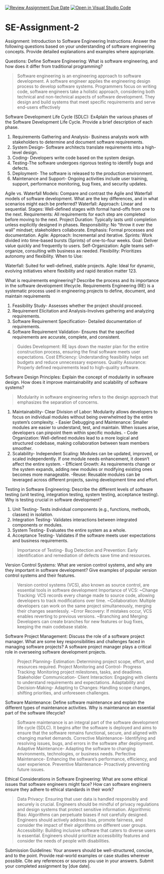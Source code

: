 [![Review Assignment Due Date](https://classroom.github.com/assets/deadline-readme-button-24ddc0f5d75046c5622901739e7c5dd533143b0c8e959d652212380cedb1ea36.svg)](https://classroom.github.com/a/-ucQIGTc)
[![Open in Visual Studio Code](https://classroom.github.com/assets/open-in-vscode-718a45dd9cf7e7f842a935f5ebbe5719a5e09af4491e668f4dbf3b35d5cca122.svg)](https://classroom.github.com/online_ide?assignment_repo_id=15134129&assignment_repo_type=AssignmentRepo)
# SE-Assignment-2
Assignment: Introduction to Software Engineering
Instructions:
Answer the following questions based on your understanding of software engineering concepts. Provide detailed explanations and examples where appropriate.

Questions:
Define Software Engineering:
What is software engineering, and how does it differ from traditional programming?
> Software engineering is an engineering approach to software development. A software engineer applies the engineering design process to develop software systems.
  Programmers focus on writing code, software engineers take a holistic approach, considering both technical and non-technical aspects of software development. 
  They design and build systems that meet specific requirements and serve end-users effectively 

Software Development Life Cycle (SDLC):
Ex4plain the various phases of the Software Development Life Cycle. Provide a brief description of each phase.
1. Requirements Gathering and Analysis- Business analysts work with stakeholders to determine and document software requirements.
2. System Design- Software architects translate requirements into a high-level design.
3. Coding- Developers write code based on the system design.
4. Testing-The software undergoes rigorous testing to identify bugs and defects.
5. Deployment- The software is released to the production environment.
6. Maintenance and Support- Ongoing activities include user training, support, performance monitoring, bug fixes, and security updates.

Agile vs. Waterfall Models:
Compare and contrast the Agile and Waterfall models of software development. What are the key differences, and in what scenarios might each be preferred?
Waterfall:
Approach: Linear and sequential.
Stages: Well-defined stages with formal hand-offs from one to the next.
Requirements: All requirements for each step are completed before moving to the next.
Project Duration: Typically lasts until completion unless explicitly designed in phases.
Responsibility: No “throw it over the wall” mindset; stakeholders collaborate.
Emphasis: Formal processes and documentation.
Agile:
Approach: Incremental and iterative.
Sprints: Work divided into time-based bursts (Sprints) of one-to-four weeks.
Goal: Deliver value quickly and frequently to users.
Self-Organization: Agile teams self-organize, consulting with business as needed.
Flexibility: Prioritizes autonomy and flexibility.
When to Use:

Waterfall: Suited for well-defined, stable projects.
Agile: Ideal for dynamic, evolving initiatives where flexibility and rapid iteration matter 123.

What is requirements engineering? Describe the process and its importance in the software development lifecycle.
Requirements Engineering (RE) is a systematic process used in engineering projects to define, document, and maintain requirements
1. Feasibility Study- Assesses whether the project should proceed.
2. Requirement Elicitation and Analysis-Involves gathering and analyzing requirements.
3. Software Requirement Specification- Detailed documentation of requirements.
4. Software Requirement Validation- Ensures that the specified requirements are accurate, complete, and consistent.
  > Guides Development: RE lays down the master plan for the entire construction process, ensuring the final software meets user expectations.
  > Cost Efficiency: Understanding feasibility helps set budgets and reduce unnecessary expenses.
  > Quality Assurance: Properly defined requirements lead to high-quality software.

Software Design Principles:
Explain the concept of modularity in software design. How does it improve maintainability and scalability of software systems?
> Modularity in software engineering refers to the design approach that emphasizes the separation of concerns.
1. Maintainability- Clear Division of Labor: Modularity allows developers to focus on individual modules without being overwhelmed by the entire system’s complexity.
                  - Easier Debugging and Maintenance: Smaller modules are easier to understand, test, and maintain. When issues arise, developers can pinpoint them within specific modules.
                  - Code Organization: Well-defined modules lead to a more logical and structured codebase, making collaboration between team members smoother.
2. Scalability- Independent Scaling: Modules can be updated, improved, or scaled independently. If one module needs enhancement, it doesn’t affect the entire system.
              - Efficient Growth: As requirements change or the system expands, adding new modules or modifying existing ones becomes more manageable.
               -Reuse: Reusable modules can be leveraged across different projects, saving development time and effort.

    
Testing in Software Engineering:
Describe the different levels of software testing (unit testing, integration testing, system testing, acceptance testing). Why is testing crucial in software development?
1. Unit Testing-  Tests individual components (e.g., functions, methods, classes) in isolation.
2. Integration Testing- Validates interactions between integrated components or modules.
3. System Testing- Evaluates the entire system as a whole.
4. Acceptance Testing- Validates if the software meets user expectations and business requirements.
> Importance of Testing- Bug Detection and Prevention: Early identification and remediation of defects save time and resources.


Version Control Systems:
What are version control systems, and why are they important in software development? Give examples of popular version control systems and their features.
>Version control systems (VCS), also known as source control, are essential tools in software development
>Importance of VCS:
                  ~Change Tracking: VCS records every change made to source code, allowing developers to track modifications over time.
                  ~Collaboration: Multiple developers can work on the same project simultaneously, merging their changes seamlessly.
                  ~Error Recovery: If mistakes occur, VCS enables reverting to previous versions.
                  ~Branching and Merging: Developers can create branches for new features or bug fixes, keeping the main codebase stable.


Software Project Management:
Discuss the role of a software project manager. What are some key responsibilities and challenges faced in managing software projects?
A software project manager plays a critical role in overseeing software development projects.
>Project Planning- Estimation: Determining project scope, effort, and resources required.
>Project Monitoring and Control- Progress Tracking: Monitoring project milestones, tasks, and deadlines.
>Stakeholder Communication- Client Interaction: Engaging with clients to understand requirements and expectations.
>Adaptability and Decision-Making- Adapting to Changes: Handling scope changes, shifting priorities, and unforeseen challenges.


Software Maintenance:
Define software maintenance and explain the different types of maintenance activities. Why is maintenance an essential part of the software lifecycle?
>Software maintenance is an integral part of the software development life cycle (SDLC). It begins after the software is deployed and aims to ensure that the software remains functional, secure, and aligned with changing market demands.
>Corrective Maintenance- Identifying and resolving issues, bugs, and errors in the software after deployment.
>Adaptive Maintenance- Adapting the software to changing environments, technologies, or business needs.
>Perfective Maintenance- Enhancing the software’s performance, efficiency, and user experience.
>Preventive Maintenance- Proactively preventing future issues.

Ethical Considerations in Software Engineering:
What are some ethical issues that software engineers might face? How can software engineers ensure they adhere to ethical standards in their work?
>Data Privacy: Ensuring that user data is handled responsibly and securely is crucial. Engineers should be mindful of privacy regulations and design systems that protect sensitive information. 
>Algorithmic Bias: Algorithms can perpetuate biases if not carefully designed. Engineers should actively address bias, promote fairness, and consider the impact of their algorithms on different user groups.
>Accessibility: Building inclusive software that caters to diverse users is essential. Engineers should prioritize accessibility features and consider the needs of people with disabilities.

Submission Guidelines:
Your answers should be well-structured, concise, and to the point.
Provide real-world examples or case studies wherever possible.
Cite any references or sources you use in your answers.
Submit your completed assignment by [due date].
